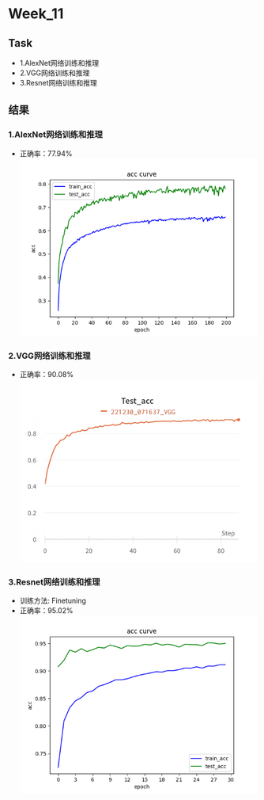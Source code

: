 # Week_11

## Task
* 1.AlexNet网络训练和推理
* 2.VGG网络训练和推理
* 3.Resnet网络训练和推理

## 结果

### 1.AlexNet网络训练和推理
* 正确率：77.94%<br>
<img src="./AlexNet/精度曲线.png"><br>

### 2.VGG网络训练和推理
* 正确率：90.08%<br>
<img src="./VGG/精度曲线.png"><br>

### 3.Resnet网络训练和推理
* 训练方法: Finetuning<br>
* 正确率：95.02%<br>
<img src="./Resnet/精度曲线.png"><br>
